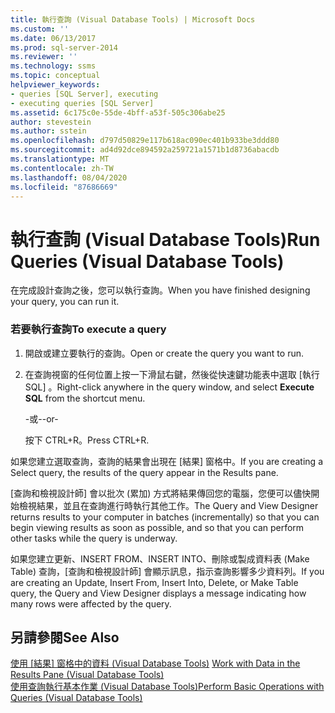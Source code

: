 ```yaml
---
title: 執行查詢 (Visual Database Tools) | Microsoft Docs
ms.custom: ''
ms.date: 06/13/2017
ms.prod: sql-server-2014
ms.reviewer: ''
ms.technology: ssms
ms.topic: conceptual
helpviewer_keywords:
- queries [SQL Server], executing
- executing queries [SQL Server]
ms.assetid: 6c175c0e-55de-4bff-a53f-505c306abe25
author: stevestein
ms.author: sstein
ms.openlocfilehash: d797d50829e117b618ac090ec401b933be3ddd80
ms.sourcegitcommit: ad4d92dce894592a259721a1571b1d8736abacdb
ms.translationtype: MT
ms.contentlocale: zh-TW
ms.lasthandoff: 08/04/2020
ms.locfileid: "87686669"
---
```

# <a name="run-queries-visual-database-tools"></a><span data-ttu-id="ab15e-102">執行查詢 (Visual Database Tools)</span><span class="sxs-lookup"><span data-stu-id="ab15e-102">Run Queries (Visual Database Tools)</span></span>
  <span data-ttu-id="ab15e-103">在完成設計查詢之後，您可以執行查詢。</span><span class="sxs-lookup"><span data-stu-id="ab15e-103">When you have finished designing your query, you can run it.</span></span>  
  
### <a name="to-execute-a-query"></a><span data-ttu-id="ab15e-104">若要執行查詢</span><span class="sxs-lookup"><span data-stu-id="ab15e-104">To execute a query</span></span>  
  
1.  <span data-ttu-id="ab15e-105">開啟或建立要執行的查詢。</span><span class="sxs-lookup"><span data-stu-id="ab15e-105">Open or create the query you want to run.</span></span>  
  
2.  <span data-ttu-id="ab15e-106">在查詢視窗的任何位置上按一下滑鼠右鍵，然後從快速鍵功能表中選取 [執行 SQL]  。</span><span class="sxs-lookup"><span data-stu-id="ab15e-106">Right-click anywhere in the query window, and select **Execute SQL** from the shortcut menu.</span></span>  
  
     <span data-ttu-id="ab15e-107">-或-</span><span class="sxs-lookup"><span data-stu-id="ab15e-107">-or-</span></span>  
  
     <span data-ttu-id="ab15e-108">按下 CTRL+R。</span><span class="sxs-lookup"><span data-stu-id="ab15e-108">Press CTRL+R.</span></span>  
  
 <span data-ttu-id="ab15e-109">如果您建立選取查詢，查詢的結果會出現在 [結果] 窗格中。</span><span class="sxs-lookup"><span data-stu-id="ab15e-109">If you are creating a Select query, the results of the query appear in the Results pane.</span></span>  
  
 <span data-ttu-id="ab15e-110">[查詢和檢視設計師] 會以批次 (累加) 方式將結果傳回您的電腦，您便可以儘快開始檢視結果，並且在查詢進行時執行其他工作。</span><span class="sxs-lookup"><span data-stu-id="ab15e-110">The Query and View Designer returns results to your computer in batches (incrementally) so that you can begin viewing results as soon as possible, and so that you can perform other tasks while the query is underway.</span></span>  
  
 <span data-ttu-id="ab15e-111">如果您建立更新、INSERT FROM、INSERT INTO、刪除或製成資料表 (Make Table) 查詢，[查詢和檢視設計師] 會顯示訊息，指示查詢影響多少資料列。</span><span class="sxs-lookup"><span data-stu-id="ab15e-111">If you are creating an Update, Insert From, Insert Into, Delete, or Make Table query, the Query and View Designer displays a message indicating how many rows were affected by the query.</span></span>  
  
## <a name="see-also"></a><span data-ttu-id="ab15e-112">另請參閱</span><span class="sxs-lookup"><span data-stu-id="ab15e-112">See Also</span></span>  
 <span data-ttu-id="ab15e-113">[使用 [結果] 窗格中的資料 &#40;Visual Database Tools&#41;](visual-database-tools.md) </span><span class="sxs-lookup"><span data-stu-id="ab15e-113">[Work with Data in the Results Pane &#40;Visual Database Tools&#41;](visual-database-tools.md) </span></span>  
 [<span data-ttu-id="ab15e-114">使用查詢執行基本作業 &#40;Visual Database Tools&#41;</span><span class="sxs-lookup"><span data-stu-id="ab15e-114">Perform Basic Operations with Queries &#40;Visual Database Tools&#41;</span></span>](perform-basic-operations-with-queries-visual-database-tools.md)  
  
  
